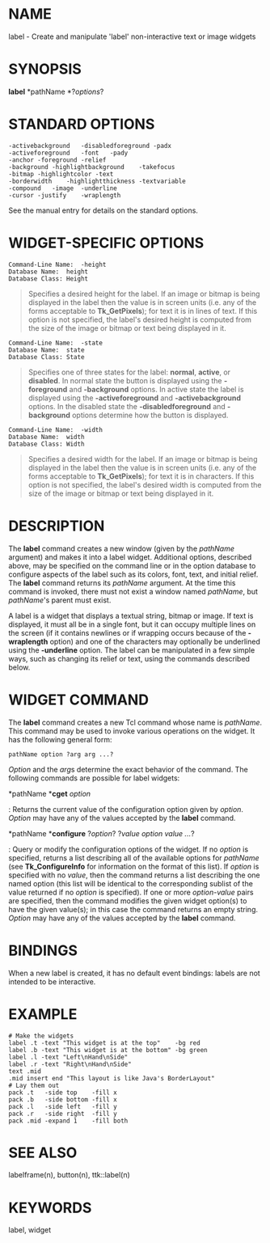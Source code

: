 # NAME

label - Create and manipulate \'label\' non-interactive text or image
widgets

# SYNOPSIS

**label** *pathName *?*options*?

# STANDARD OPTIONS

    -activebackground	-disabledforeground	-padx
    -activeforeground	-font	-pady
    -anchor	-foreground	-relief
    -background	-highlightbackground	-takefocus
    -bitmap	-highlightcolor	-text
    -borderwidth	-highlightthickness	-textvariable
    -compound	-image	-underline
    -cursor	-justify	-wraplength

See the manual entry for details on the standard options.

# WIDGET-SPECIFIC OPTIONS

    Command-Line Name:	-height
    Database Name:	height
    Database Class:	Height

> Specifies a desired height for the label. If an image or bitmap is
> being displayed in the label then the value is in screen units (i.e.
> any of the forms acceptable to **Tk_GetPixels**); for text it is in
> lines of text. If this option is not specified, the label\'s desired
> height is computed from the size of the image or bitmap or text being
> displayed in it.

    Command-Line Name:	-state
    Database Name:	state
    Database Class:	State

> Specifies one of three states for the label: **normal**, **active**,
> or **disabled**. In normal state the button is displayed using the
> **-foreground** and **-background** options. In active state the label
> is displayed using the **-activeforeground** and **-activebackground**
> options. In the disabled state the **-disabledforeground** and
> **-background** options determine how the button is displayed.

    Command-Line Name:	-width
    Database Name:	width
    Database Class:	Width

> Specifies a desired width for the label. If an image or bitmap is
> being displayed in the label then the value is in screen units (i.e.
> any of the forms acceptable to **Tk_GetPixels**); for text it is in
> characters. If this option is not specified, the label\'s desired
> width is computed from the size of the image or bitmap or text being
> displayed in it.

# DESCRIPTION

The **label** command creates a new window (given by the *pathName*
argument) and makes it into a label widget. Additional options,
described above, may be specified on the command line or in the option
database to configure aspects of the label such as its colors, font,
text, and initial relief. The **label** command returns its *pathName*
argument. At the time this command is invoked, there must not exist a
window named *pathName*, but *pathName*\'s parent must exist.

A label is a widget that displays a textual string, bitmap or image. If
text is displayed, it must all be in a single font, but it can occupy
multiple lines on the screen (if it contains newlines or if wrapping
occurs because of the **-wraplength** option) and one of the characters
may optionally be underlined using the **-underline** option. The label
can be manipulated in a few simple ways, such as changing its relief or
text, using the commands described below.

# WIDGET COMMAND

The **label** command creates a new Tcl command whose name is
*pathName*. This command may be used to invoke various operations on the
widget. It has the following general form:

    pathName option ?arg arg ...?

*Option* and the *arg*s determine the exact behavior of the command. The
following commands are possible for label widgets:

*pathName ***cget** *option*

:   Returns the current value of the configuration option given by
    *option*. *Option* may have any of the values accepted by the
    **label** command.

*pathName ***configure** ?*option*? ?*value option value \...*?

:   Query or modify the configuration options of the widget. If no
    *option* is specified, returns a list describing all of the
    available options for *pathName* (see **Tk_ConfigureInfo** for
    information on the format of this list). If *option* is specified
    with no *value*, then the command returns a list describing the one
    named option (this list will be identical to the corresponding
    sublist of the value returned if no *option* is specified). If one
    or more *option-value* pairs are specified, then the command
    modifies the given widget option(s) to have the given value(s); in
    this case the command returns an empty string. *Option* may have any
    of the values accepted by the **label** command.

# BINDINGS

When a new label is created, it has no default event bindings: labels
are not intended to be interactive.

# EXAMPLE

    # Make the widgets
    label .t -text "This widget is at the top"    -bg red
    label .b -text "This widget is at the bottom" -bg green
    label .l -text "Left\nHand\nSide"
    label .r -text "Right\nHand\nSide"
    text .mid
    .mid insert end "This layout is like Java's BorderLayout"
    # Lay them out
    pack .t   -side top    -fill x
    pack .b   -side bottom -fill x
    pack .l   -side left   -fill y
    pack .r   -side right  -fill y
    pack .mid -expand 1    -fill both

# SEE ALSO

labelframe(n), button(n), ttk::label(n)

# KEYWORDS

label, widget
